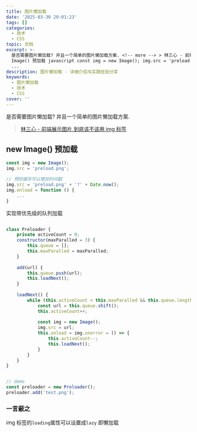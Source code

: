 ```yaml
---
title: 图片懒加载
date: '2025-03-30 20:01:23'
tags: []
categories:
  - 技术
  - CSS
topic: 文档
excerpt: >-
  是否需要图片懒加载? 并且一个简单的图片懒加载方案. <!-- more --> > 林三心 - 前端展示图片,到底该不该用 img 标签 new
  Image() 预加载 javascript const img = new Image(); img.src = 'preload.png'; //
  ...
description: 图片懒加载 - 详细介绍与实践经验分享
keywords:
  - 图片懒加载
  - 技术
  - CSS
cover: ''
---
```



是否需要图片懒加载? 并且一个简单的图片懒加载方案.

<!-- more -->

> [林三心 - 前端展示图片,到底该不该用 img 标签](https://mp.weixin.qq.com/s/xz4f6vOextDjuXwQb2rg1A "公众号")


## new Image() 预加载

```javascript
const img = new Image();
img.src = 'preload.png';

// 预防缓存可以增加时间戳
img.src = 'preload.png' + '?' + Date.now();
img.onload = function () {
    ...
}
```


实现带优先级的队列加载

```javascript

class Preloader {
    private activeCount = 0;
    constructor(maxParalled = 3) {
        this.queue = [];
        this.maxParalled = maxParalled;
    }
    
    add(url) {
        this.queue.push(url);
        this.loadNext();
    }
    
    loadNext() {
        while (this.activeCount < this.maxParalled && this.queue.length) {
            const url = this.queue.shift();
            this.activeCount++;
            
            const img = new Image();
            img.src = url;
            this.onload = img.onerror = () => {
                this.activeCount--;
                this.loadNext();
            }
        }
    }
}


// demo
const preloader = new Proloader();
preloader.add('test.png');
```


### 一言蔽之

img 标签的`loading`属性可以设置成`lazy`
即懒加载
